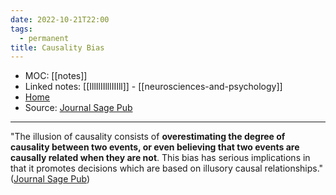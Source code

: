 ```yaml
---
date: 2022-10-21T22:00
tags:
  - permanent
title: Causality Bias
---
```

- MOC: [[notes]]
- Linked notes: [[IllIlIIlllIIIll]] - [[neurosciences-and-psychology]]
- [Home](https://misudashi.ga/)
- Source: [Journal Sage Pub](https://journals.sagepub.com/doi/10.1177/1747021818755326#:~:text=The%20illusion%20of%20causality%20consists,based%20on%20illusory%20causal%20relationships.)
----------
"The illusion of causality consists of **overestimating the degree of causality between two events, or even believing that two events are causally related when they are not**. This bias has serious implications in that it promotes decisions which are based on illusory causal relationships." ([Journal Sage Pub](https://journals.sagepub.com/doi/10.1177/1747021818755326#:~:text=The%20illusion%20of%20causality%20consists,based%20on%20illusory%20causal%20relationships.))